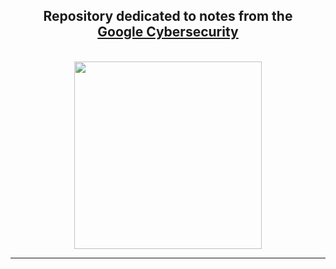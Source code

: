 <h2 align="center">Repository dedicated to notes from the<a href="https://www.coursera.org/professional-certificates/google-cybersecurity"_blank" ><br> Google Cybersecurity </a><br>
</h2>
  <br>
<div align="center">
  <img src="https://www.google.com.br/images/branding/googlelogo/1x/googlelogo_color_272x92dp.png" width="300">
</div>

----------------------------
